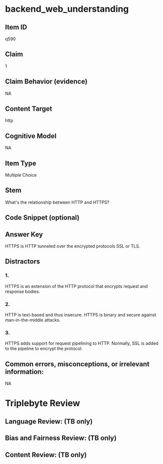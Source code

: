 # backend_web_understanding

## Item ID
q590

## Claim
1

## Claim Behavior (evidence)
NA

## Content Target
http

## Cognitive Model
NA

## Item Type
Multiple Choice

## Stem
What's the relationship between HTTP and HTTPS?

## Code Snippet (optional)


## Answer Key
HTTPS is HTTP tunneled over the encrypted protocols SSL or TLS.

## Distractors

### 1.
HTTPS is an extension of the HTTP protocol that encrypts request and response bodies.

### 2.
HTTP is text-based and thus insecure. HTTPS is binary and secure against man-in-the-middle attacks.

### 3.
HTTPS adds support for request pipelining to HTTP. Normally, SSL is added to the pipeline to encrypt the protocol.

## Common errors, misconceptions, or irrelevant information:
NA

# Triplebyte Review


## Language Review: (TB only)


## Bias and Fairness Review: (TB only)


## Content Review: (TB only)

